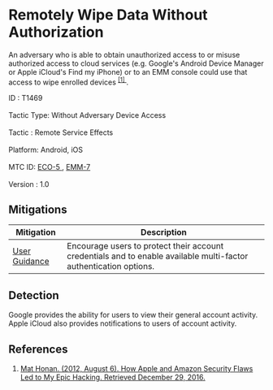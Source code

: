 <div class="container-fluid">
 <h1>
  Remotely Wipe Data Without Authorization
 </h1>
 <div class="row">
  <div class="col-md-8 description-body">
   <p>
    An adversary who is able to obtain unauthorized access to or misuse authorized access to cloud services (e.g. Google's Android Device Manager or Apple iCloud's Find my iPhone) or to an EMM console could use that access to wipe enrolled devices
    <span class="scite-citeref-number" data-reference="Honan-Hacking" id="scite-ref-1-a">
     <sup>
      <a aria-describedby="qtip-0" data-hasqtip="0" href="https://www.wired.com/2012/08/apple-amazon-mat-honan-hacking/" target="_blank">
       [1]
      </a>
     </sup>
    </span>
    .
   </p>
  </div>
  <div class="col-md-4">
   <div class="card">
    <div class="card-body">
     <div class="card-data">
      <span class="h5 card-title">
       ID
      </span>
      : T1469
      <br/>
      <br/>
     </div>
     <div class="card-data">
      <span class="h5 card-title">
       Tactic Type:
      </span>
      Without Adversary Device Access
      <br/>
      <br/>
     </div>
     <div class="card-data">
      <span class="h5 card-title">
       Tactic
      </span>
      : Remote Service Effects
      <br/>
      <br/>
     </div>
     <div class="card-data">
      <span class="h5 card-title">
       Platform:
      </span>
      Android, iOS
      <br/>
      <br/>
     </div>
     <div class="card-data">
      <span class="h5 card-title">
      </span>
     </div>
     <div class="card-data">
      <span class="h5 card-title">
      </span>
     </div>
     <div class="card-data">
      <span class="h5 card-title">
      </span>
     </div>
     <div class="card-data">
      <span class="h5 card-title">
      </span>
     </div>
     <div class="card-data">
      <span class="h5 card-title">
      </span>
     </div>
     <div class="card-data">
      <span class="h5 card-title">
      </span>
     </div>
     <div class="card-data">
      <span class="h5 card-title">
      </span>
     </div>
     <div class="card-data">
      <span class="h5 card-title">
      </span>
     </div>
     <div class="card-data">
      <span class="h5 card-title">
      </span>
     </div>
     <div class="card-data">
      <span class="h5 card-title">
       MTC ID:
      </span>
      <a href="https://pages.nist.gov/mobile-threat-catalogue/ecosystem-threats/ECO-5.html" target="_blank">
       ECO-5
      </a>
      ,
      <a href="https://pages.nist.gov/mobile-threat-catalogue/emm-threats/EMM-7.html" target="_blank">
       EMM-7
      </a>
      <br/>
      <br/>
     </div>
     <div class="card-data">
      <span class="h5 card-title">
      </span>
     </div>
     <div class="card-data">
      <span class="h5 card-title">
       Version
      </span>
      : 1.0
     </div>
    </div>
   </div>
  </div>
 </div>
 <h2 class="pt-3" id="mitigations">
  Mitigations
 </h2>
 <table class="table table-bordered table-light mt-2">
  <thead>
   <tr>
    <th scope="col">
     Mitigation
    </th>
    <th scope="col">
     Description
    </th>
   </tr>
  </thead>
  <tbody class="bg-white">
   <tr>
    <td>
     <a href="https://attack.mitre.org/mitigations/M1011">
      User Guidance
     </a>
    </td>
    <td>
     Encourage users to protect their account credentials and to enable available multi-factor authentication options.
    </td>
   </tr>
  </tbody>
 </table>
 <h2 class="pt-3" id="detection">
  Detection
 </h2>
 <p>
  Google provides the ability for users to view their general account activity. Apple iCloud also provides notifications to users of account activity.
 </p>
 <h2 class="pt-3" id="references">
  References
 </h2>
 <div class="row">
  <div class="col">
   <ol>
    <li>
     <span class="scite-citation" id="scite-1">
      <span class="scite-citation-text">
       <a class="external text" href="https://www.wired.com/2012/08/apple-amazon-mat-honan-hacking/" name="scite-1" rel="nofollow" target="_blank">
        Mat Honan. (2012, August 6). How Apple and Amazon Security Flaws Led to My Epic Hacking. Retrieved December 29, 2016.
       </a>
      </span>
     </span>
    </li>
   </ol>
  </div>
  <div class="col">
  </div>
 </div>
</div>

